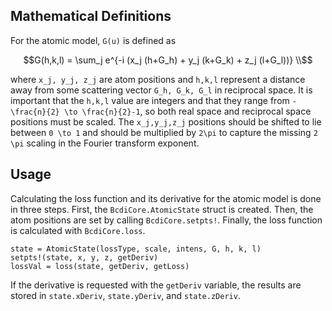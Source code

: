## Mathematical Definitions

For the atomic model, ``G(u)`` is defined as

```math
G(h,k,l) = \sum_j e^{-i (x_j (h+G_h) + y_j (k+G_k) + z_j (l+G_l))} \\
```

where ``x_j, y_j, z_j`` are atom positions and ``h,k,l`` represent a distance away from some scattering vector ``G_h, G_k, G_l`` in reciprocal space. It is important that the ``h,k,l`` value are integers and that they range from ``-\frac{n}{2} \to \frac{n}{2}-1``, so both real space and reciprocal space positions must be scaled. The ``x_j,y_j,z_j`` positions should be shifted to lie between ``0 \to 1`` and should be multiplied by ``2\pi`` to capture the missing ``2 \pi`` scaling in the Fourier transform exponent.

## Usage

Calculating the loss function and its derivative for the atomic model is done in three steps. First, the ```BcdiCore.AtomicState``` struct is created. Then, the atom positions are set by calling ```BcdiCore.setpts!```. Finally, the loss function is calculated with ```BcdiCore.loss```.

```
state = AtomicState(lossType, scale, intens, G, h, k, l)
setpts!(state, x, y, z, getDeriv)
lossVal = loss(state, getDeriv, getLoss)
```

If the derivative is requested with the ```getDeriv``` variable, the results are stored in ```state.xDeriv```,  ```state.yDeriv```, and ```state.zDeriv```.
